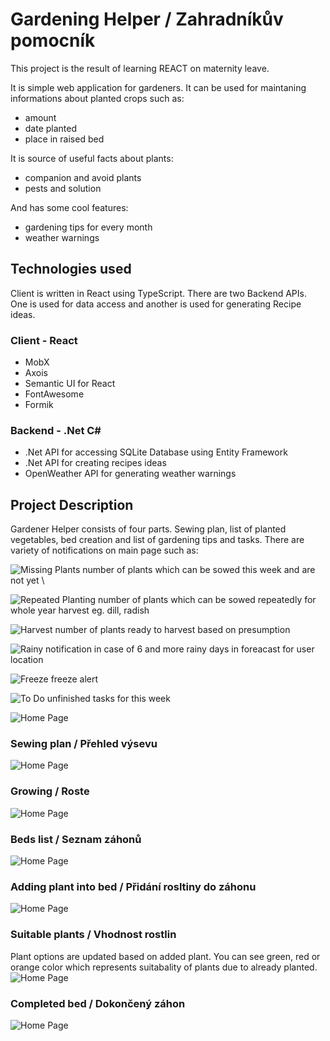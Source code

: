 # Gardening Helper / Zahradníkův pomocník
This project is the result of learning REACT on maternity leave. 

It is simple web application for gardeners. It can be used for maintaning informations about planted crops such as:
- amount
- date planted
- place in raised bed 
 
It is source of useful facts about plants:
- companion and avoid plants
- pests and solution 

And has some cool features:
- gardening tips for every month
- weather warnings

## Technologies used
Client is written in React using TypeScript. There are two Backend APIs. One is used for data access and another is used for generating Recipe ideas.
### Client - React
- MobX
- Axois
- Semantic UI for React
- FontAwesome
- Formik

### Backend - .Net C#
- .Net API for accessing SQLite Database using Entity Framework
- .Net API for creating recipes ideas
- OpenWeather API for generating weather warnings

## Project Description
Gardener Helper consists of four parts. Sewing plan, list of planted vegetables, bed creation and list of gardening tips and tasks. There are variety of notifications on main page such as:

![Missing Plants](/docs/missing.PNG) number of plants which can be sowed this week and are not yet \

![Repeated Planting](/docs/repeated.PNG) number of plants which can be sowed repeatedly for whole year harvest eg. dill, radish 

![Harvest](/docs/harvest.PNG) number of plants ready to harvest based on presumption 


![Rainy](/docs/rainy.PNG) notification in case of 6 and more rainy days in foreacast for user location

![Freeze](/docs/freeze.PNG) freeze alert

![To Do](/docs/todo.PNG) unfinished tasks for this week 

![Home Page](/docs/home.PNG)

### Sewing plan / Přehled výsevu

![Home Page](/docs/sewing_plan.PNG)

### Growing / Roste
![Home Page](/docs/records.PNG)

### Beds list / Seznam záhonů
![Home Page](/docs/beds.PNG)

### Adding plant into bed / Přidání rosltiny do záhonu
![Home Page](/docs/bed_plant_add.PNG)
### Suitable plants / Vhodnost rostlin
Plant options are updated based on added plant. You can see green, red or orange color which represents suitabality of plants due to already planted. 
![Home Page](/docs/bed_plants_hints.PNG)
### Completed bed / Dokončený záhon
![Home Page](/docs/completed_bed.PNG)

